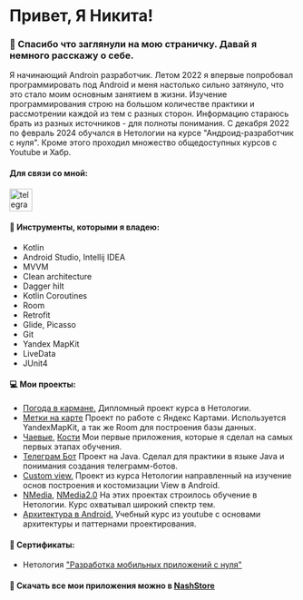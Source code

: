# Привет, Я Никита!

### 🙏 Спасибо что заглянули на мою страничку. Давай я немного расскажу о себе.

 Я начинающий Androin разработчик. Летом 2022 я впервые попробовал программировать под Android и меня настолько сильно затянуло, что это стало моим основным занятием в жизни. Изучение программирования строю на большом количестве практики и рассмотрении каждой из тем с разных сторон. Информацию стараюсь брать из разных источников - для полноты понимания. С декабря 2022 по февраль 2024 обучался в Нетологии на курсе "Андроид-разработчик с нуля". Кроме этого проходил множество общедоступных курсов с Youtube и Хабр.

#### Для связи со мной:
 <div id="badges">
    <a href="https://t.me/Nikita_Konstantinov_spb" target="_blank">
      <img src="https://cdn-icons-png.flaticon.com/512/2111/2111646.png" width="40" height="40" alt="telegram group" />
    </a>
  </div>


 #### 🔧 Инструменты, которыми я владею:
 - Kotlin
 - Android Studio, Intellij IDEA
 - MVVM
- Clean architecture
- Dagger hilt
- Kotlin Coroutines
- Room
- Retrofit
- Glide, Picasso
- Git
- Yandex MapKit
- LiveData
- JUnit4


#### 💻 Мои проекты:
- [Погода в кармане.](https://github.com/JohnyRico2022/Weather-App-Diplom)  Дипломный проект курса в Нетологии.
- [Метки на карте](https://github.com/JohnyRico2022/Map-Marks) Проект по работе с Яндекс Картами. Используется YandexMapKit, а так же Room для построения базы данных.
- [Чаевые](https://github.com/JohnyRico2022/Tips), [Кости](https://github.com/JohnyRico2022/Dices) Мои первые приложения, которые я сделал на самых первых этапах обучения.
- [Телеграм Бот](https://github.com/JohnyRico2022/Telegram-Bot-NASA) Проект на Java. Сделал для практики в языке Java и понимания создания телеграмм-ботов. 
- [Custom view.](https://github.com/JohnyRico2022/CustomView) Проект из курса Нетологии направленный на изучение основ построения и костомизации View в Android.
- [NMedia](https://github.com/JohnyRico2022/NMedia), [NMedia2.0](https://github.com/JohnyRico2022/NMedia2.0) На этих проектах строилось обучение в Нетологии. Курс охватывал широкий спектр тем.
- [Архитектура в Android.](https://github.com/JohnyRico2022/Clean-Architecture-Basic) Учебный курс из youtube c основами архитектуры и паттернами проектирования. 


#### 📃 Сертификаты:
- Нетология ["Разработка мобильных приложений с нуля"](https://drive.google.com/file/d/1OPX8duvEnzQukxHE0PThNhD2aQrHmHrT/view?usp=sharing)

 
#### 📱  Скачать все мои приложения можно в [NashStore](https://nashstore.ru/)

